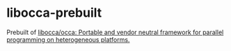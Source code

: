 libocca-prebuilt
================
Prebuilt of [libocca/occa: Portable and vendor neutral framework for parallel programming on heterogeneous platforms.](https://github.com/libocca/occa)
